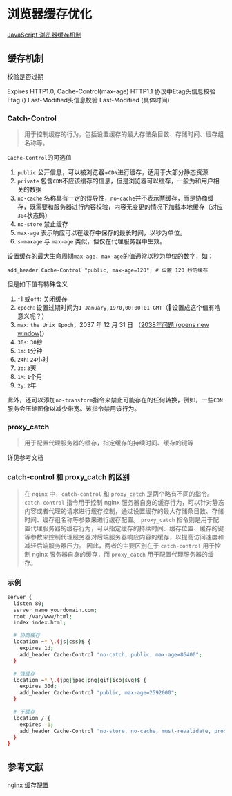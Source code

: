 # 浏览器缓存优化

[JavaScript 浏览器缓存机制](/post/knowledge/JavaScript/JavaScript基础/JavaScript缓存机制/artical.md)

## 缓存机制

  校验是否过期

  Expires HTTP1.0, Cache-Control(max-age) HTTP1.1
  协议中Etag头信息校验 Etag ()
  Last-Modified头信息校验 Last-Modified (具体时间)

### Catch-Control

> 用于控制缓存的行为，包括设置缓存的最大存储条目数、存储时间、缓存组名称等。

`Cache-Control`的可选值

1. `public` 公开信息，可以被浏览器+`CDN`进行缓存，适用于大部分静态资源
2. `private` 包含`CDN`不应该缓存的信息，但是浏览器可以缓存，一般为和用户相关的数据
3. `no-cache` 名称具有一定的误导性，`no-cache`并不表示🈲缓存，而是协商缓存，既需要和服务器进行内容校验，内容无变更的情况下加载本地缓存（对应`304`状态码）
4. `no-store` 禁止缓存
5. `max-age` 表示响应可以在缓存中保存的最长时间，以秒为单位。
6. `s-maxage` 与 `max-age` 类似，但仅在代理服务器中生效。

设置缓存的最大生命周期`max-age`，`max-age`的值通常以秒为单位的数字，如：

```nginx
add_header Cache-Control "public, max-age=120"; # 设置 120 秒的缓存
```

但是如下值有特殊含义

1. -1 或`off`: 关闭缓存
2. `epoch`: 设置过期时间为`1 January,1970,00:00:01 GMT`（🤔设置成这个值有啥意义呢？）
3. `max`: `the Unix Epoch`，2037 年 12 月 31 日 （[2038年问题  (opens new window)](https://baike.baidu.com/item/2038年问题/10578442)）
4. `30s`: `30`秒
5. `1m`: `1`分钟
6. `24h`: `24`小时
7. `3d`: `3`天
8. `1M`: `1`个月
9. `2y`: `2`年

此外，还可以添加`no-transform`指令来禁止可能存在的任何转换，例如，一些`CDN`服务会压缩图像以减少带宽。该指令禁用该行为。

### proxy_catch

> 用于配置代理服务器的缓存，指定缓存的持续时间、缓存的键等

详见参考文档

### catch-control 和 proxy_catch  的区别

> 在 `nginx` 中，`catch-control` 和 `proxy_catch` 是两个略有不同的指令。
> `catch-control` 指令用于控制 nginx 服务器自身的缓存行为，可以针对静态内容或者代理的请求进行缓存控制，通过设置缓存的最大存储条目数、存储时间、缓存组名称等参数来进行缓存配置。
> `proxy_catch` 指令则是用于配置代理服务器的缓存行为，可以指定缓存的持续时间、缓存位置、缓存的键等参数来控制代理服务器对后端服务器响应内容的缓存，以提高访问速度和减轻后端服务器压力。
> 因此，两者的主要区别在于 `catch-control` 用于控制 nginx 服务器自身的缓存，而 `proxy_catch` 用于配置代理服务器的缓存。

### 示例

```bash
server {
  listen 80;
  server_name yourdomain.com;
  root /var/www/html;
  index index.html;

  # 协商缓存
  location ~* \.(js|css)$ {
    expires 1d;
    add_header Cache-Control "no-catch, public, max-age=86400";
  }

  # 强缓存
  location ~* \.(jpg|jpeg|png|gif|ico|svg)$ {
    expires 30d;
    add_header Cache-Control "public, max-age=2592000";
  }

  # 不缓存
  location / {
    expires -1;
    add_header Cache-Control "no-store, no-cache, must-revalidate, proxy-revalidate, max-age=0";
  }
}
```

## 参考文献

[nginx 缓存配置](https://www.cnblogs.com/itzgr/p/13321980.html#)
